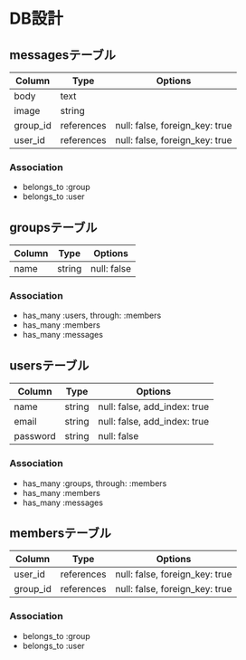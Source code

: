 # DB設計

## messagesテーブル

|Column|Type|Options|
|------|----|-------|
|body|text| |
|image|string| |
|group_id|references|null: false, foreign_key: true|
|user_id|references|null: false, foreign_key: true|

### Association
- belongs_to :group
- belongs_to :user

## groupsテーブル

|Column|Type|Options|
|------|----|-------|
|name|string|null: false|

### Association
- has_many :users, through: :members
- has_many :members
- has_many :messages

## usersテーブル

|Column|Type|Options|
|------|----|-------|
|name|string|null: false, add_index: true|
|email|string|null: false, add_index: true|
|password|string|null: false|

### Association
- has_many :groups, through: :members
- has_many :members
- has_many :messages

## membersテーブル

|Column|Type|Options|
|------|----|-------|
|user_id|references|null: false, foreign_key: true|
|group_id|references|null: false, foreign_key: true|

### Association
- belongs_to :group
- belongs_to :user
